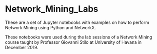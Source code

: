 # Network_Mining_Labs
These are a set of Jupyter notebooks with examples on how to perform Network Mining using Python and NetworkX.

These notebooks were used during the lab sessions of a Network Mining course taught by Professor
Giovanni Stilo at University of Havana in December 2019.

